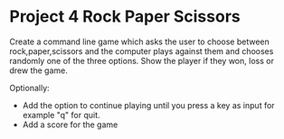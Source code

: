 # Project 4 Rock Paper Scissors

Create a command line game which asks the user to choose between rock,paper,scissors and the computer plays against them and chooses randomly one of the three options.
Show the player if they won, loss or drew the game.

Optionally:

- Add the option to continue playing until you press a key as input for example "q" for quit.
- Add a score for the game

